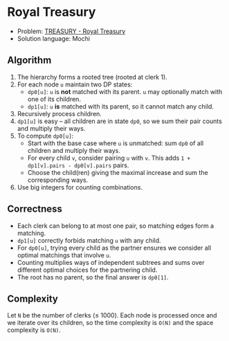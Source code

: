 # Royal Treasury

* Problem: [TREASURY - Royal Treasury](https://www.spoj.com/problems/TREASURY/)
* Solution language: Mochi

## Algorithm
1. The hierarchy forms a rooted tree (rooted at clerk 1).
2. For each node `u` maintain two DP states:
   - `dp0[u]`: `u` is **not** matched with its parent. `u` may optionally match with one of its children.
   - `dp1[u]`: `u` **is** matched with its parent, so it cannot match any child.
3. Recursively process children.
4. `dp1[u]` is easy – all children are in state `dp0`, so we sum their pair counts and multiply their ways.
5. To compute `dp0[u]`:
   - Start with the base case where `u` is unmatched: sum `dp0` of all children and multiply their ways.
   - For every child `v`, consider pairing `u` with `v`. This adds `1 + dp1[v].pairs - dp0[v].pairs` pairs.
   - Choose the child(ren) giving the maximal increase and sum the corresponding ways.
6. Use big integers for counting combinations.

## Correctness
- Each clerk can belong to at most one pair, so matching edges form a matching.
- `dp1[u]` correctly forbids matching `u` with any child.
- For `dp0[u]`, trying every child as the partner ensures we consider all optimal matchings that involve `u`.
- Counting multiplies ways of independent subtrees and sums over different optimal choices for the partnering child.
- The root has no parent, so the final answer is `dp0[1]`.

## Complexity
Let `N` be the number of clerks (≤ 1000). Each node is processed once and we iterate over its children, so the time complexity is `O(N)` and the space complexity is `O(N)`.
